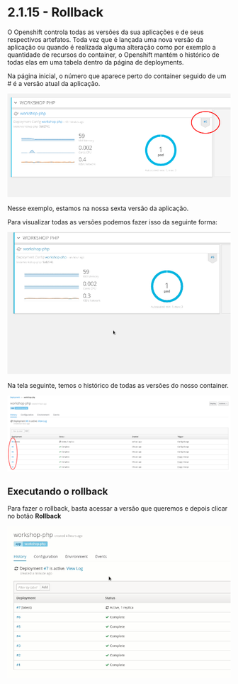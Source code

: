 # 2.1.15 - Rollback

O Openshift controla todas as versões da sua aplicações e de seus respectivos artefatos. Toda vez que é lançada uma nova versão da aplicação ou quando é realizada alguma alteração como por exemplo a quantidade de recursos do container, o Openshift mantém o histórico de todas elas em uma tabela dentro da página de deployments.

Na página inicial, o número que aparece perto do container seguido de um \# é a versão atual da aplicação.

![](../../.gitbook/assets/selection_034.png)

Nesse exemplo, estamos na nossa sexta versão da aplicação.

Para visualizar todas as versões podemos fazer isso da seguinte forma:

![](../../.gitbook/assets/abrir-deployment.gif)

Na tela seguinte, temos o histórico de todas as versões do nosso container.

![](../../.gitbook/assets/selection_035%20%281%29.png)

## Executando o rollback

Para fazer o rollback, basta acessar a versão que queremos e depois clicar no botão **Rollback**

![](../../.gitbook/assets/rollback%20%281%29.gif)

